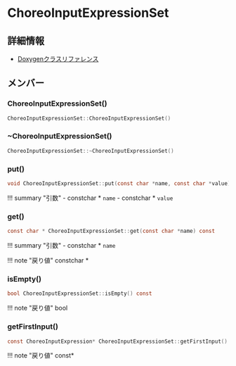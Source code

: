 # ChoreoInputExpressionSet



## 詳細情報

- [Doxygenクラスリファレンス](https://lang-ship.com/reference/Arduino/1.8.9/class_choreo_input_expression_set.html)

## メンバー

### ChoreoInputExpressionSet()



```c
ChoreoInputExpressionSet::ChoreoInputExpressionSet()
```



### ~ChoreoInputExpressionSet()



```c
ChoreoInputExpressionSet::~ChoreoInputExpressionSet()
```



### put()



```c
void ChoreoInputExpressionSet::put(const char *name, const char *value)
```

!!! summary "引数"
	- constchar * `name` 
	- constchar * `value` 



### get()



```c
const char * ChoreoInputExpressionSet::get(const char *name) const
```

!!! summary "引数"
	- constchar * `name` 

!!! note "戻り値"
	constchar *



### isEmpty()



```c
bool ChoreoInputExpressionSet::isEmpty() const
```

!!! note "戻り値"
	bool



### getFirstInput()



```c
const ChoreoInputExpression* ChoreoInputExpressionSet::getFirstInput() const
```

!!! note "戻り値"
	const*



